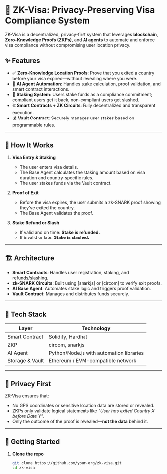 # 🛂 ZK-Visa: Privacy-Preserving Visa Compliance System

ZK-Visa is a decentralized, privacy-first system that leverages **blockchain**, **Zero-Knowledge Proofs (ZKPs)**, and **AI agents** to automate and enforce visa compliance without compromising user location privacy.

## ✨ Features

- ✅ **Zero-Knowledge Location Proofs**: Prove that you exited a country before your visa expired—without revealing where you were.
- 🤖 **AI Agent Automation**: Handles stake calculation, proof validation, and smart contract interactions.
- 🔐 **Staking System**: Users stake funds as a compliance commitment; compliant users get it back, non-compliant users get slashed.
- ⛓️ **Smart Contracts + ZK Circuits**: Fully decentralized and transparent execution.
- 💰 **Vault Contract**: Securely manages user stakes based on programmable rules.

---

## 🧠 How It Works

1. **Visa Entry & Staking**  
   - The user enters visa details.  
   - The Base Agent calculates the staking amount based on visa duration and country-specific rules.  
   - The user stakes funds via the Vault contract.

2. **Proof of Exit**  
   - Before the visa expires, the user submits a zk-SNARK proof showing they’ve exited the country.  
   - The Base Agent validates the proof.

3. **Stake Refund or Slash**  
   - If valid and on time: **Stake is refunded.**  
   - If invalid or late: **Stake is slashed.**  

---

## 🏗️ Architecture

- **Smart Contracts**: Handles user registration, staking, and refunds/slashing.
- **zk-SNARK Circuits**: Built using [snarkjs] or [circom] to verify exit proofs.
- **AI Base Agent**: Automates stake logic and triggers proof validation.
- **Vault Contract**: Manages and distributes funds securely.

---

## 🔧 Tech Stack

| Layer        | Technology |
|--------------|------------|
| Smart Contract | Solidity, Hardhat |
| ZKP           | circom, snarkjs |
| AI Agent      | Python/Node.js with automation libraries |
| Storage & Vault | Ethereum / EVM-compatible network |

---

## 🔐 Privacy First

ZK-Visa ensures that:
- No GPS coordinates or sensitive location data are stored or revealed.
- ZKPs only validate logical statements like _"User has exited Country X before Date Y"_.
- Only the outcome of the proof is revealed—**not the data** behind it.

---

## 🚀 Getting Started

1. **Clone the repo**  
   ```bash
   git clone https://github.com/your-org/zk-visa.git
   cd zk-visa
  ```
